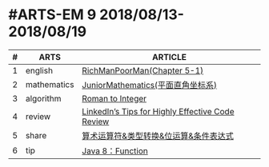 #ARTS-EM 9 2018/08/13-2018/08/19
=================================

| # | ARTS | ARTICLE |
|---| ----- | ---------- |
|1|english|[RichManPoorMan(Chapter 5-1)](../english/RichManPoorMan/week9_Chapter%205-1.md)|
|2|mathematics|[JuniorMathematics(平面直角坐标系)](../mathematics/week9-7年级下.md)|
|3|algorithm|[Roman to Integer](../algorithm/week9_Roman-to-Integer.md)|
|4|review|[LinkedIn’s Tips for Highly Effective Code Review](Week9_Lifting-Function.md)|
|5|share|[算术运算符&类型转换&位运算&条件表达式](../share/c_programing_language/第二章_类型&运算符&表达式.md)|
|6|tip|[Java 8：Function](../tip/Java8-Function.md)|


